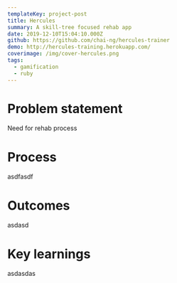 ```yaml
---
templateKey: project-post
title: Hercules
summary: A skill-tree focused rehab app
date: 2019-12-10T15:04:10.000Z
github: https://github.com/chai-ng/hercules-trainer
demo: http://hercules-training.herokuapp.com/
coverimage: /img/cover-hercules.png
tags:
  - gamification
  - ruby
---
```

# Problem statement
Need for rehab process

# Process
asdfasdf

# Outcomes
asdasd

# Key learnings
asdasdas
